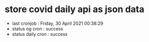 # store covid daily api as json data

- last cronjob : Friday, 30 April 2021 00:38:29
- status og cron : success
- status daily cron : success
      
      